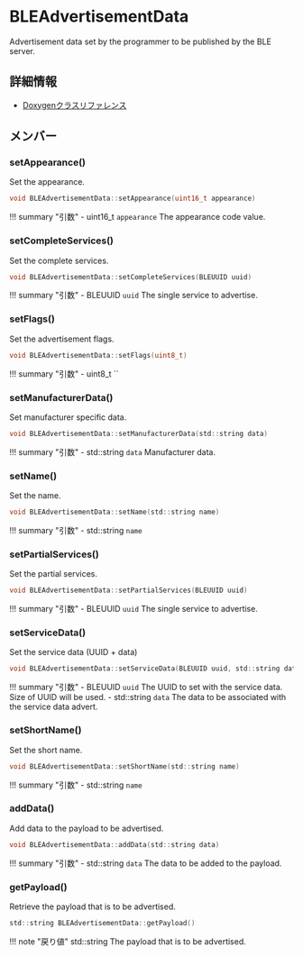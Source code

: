# BLEAdvertisementData

Advertisement data set by the programmer to be published by the BLE server. 

## 詳細情報

- [Doxygenクラスリファレンス](https://lang-ship.com/reference/ESP32/1.0.2/class_b_l_e_advertisement_data.html)

## メンバー

### setAppearance()
Set the appearance.


```c
void BLEAdvertisementData::setAppearance(uint16_t appearance)
```

!!! summary "引数"
	- uint16_t `appearance` The appearance code value.



### setCompleteServices()
Set the complete services.


```c
void BLEAdvertisementData::setCompleteServices(BLEUUID uuid)
```

!!! summary "引数"
	- BLEUUID `uuid` The single service to advertise. 



### setFlags()
Set the advertisement flags.


```c
void BLEAdvertisementData::setFlags(uint8_t)
```

!!! summary "引数"
	- uint8_t `` 



### setManufacturerData()
Set manufacturer specific data.


```c
void BLEAdvertisementData::setManufacturerData(std::string data)
```

!!! summary "引数"
	- std::string `data` Manufacturer data. 



### setName()
Set the name.


```c
void BLEAdvertisementData::setName(std::string name)
```

!!! summary "引数"
	- std::string `name` 



### setPartialServices()
Set the partial services.


```c
void BLEAdvertisementData::setPartialServices(BLEUUID uuid)
```

!!! summary "引数"
	- BLEUUID `uuid` The single service to advertise. 



### setServiceData()
Set the service data (UUID + data)


```c
void BLEAdvertisementData::setServiceData(BLEUUID uuid, std::string data)
```

!!! summary "引数"
	- BLEUUID `uuid` The UUID to set with the service data. Size of UUID will be used. 
	- std::string `data` The data to be associated with the service data advert. 



### setShortName()
Set the short name.


```c
void BLEAdvertisementData::setShortName(std::string name)
```

!!! summary "引数"
	- std::string `name` 



### addData()
Add data to the payload to be advertised.


```c
void BLEAdvertisementData::addData(std::string data)
```

!!! summary "引数"
	- std::string `data` The data to be added to the payload. 



### getPayload()
Retrieve the payload that is to be advertised.



```c
std::string BLEAdvertisementData::getPayload()
```

!!! note "戻り値"
	std::string The payload that is to be advertised. 



